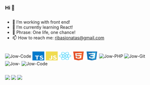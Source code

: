 ### Hi 👋

<!--[![Anurag's GitHub stats](https://github-readme-stats.vercel.app/api?username=JonatasRibas&show_icons=true&theme=dracula)](https://github.com/anuraghazra/github-readme-stats )-->

##



- 🔭 I’m working with front end!
- 🌱 I’m currently learning React!
- 💬 Phrase: One life, one chance! 
- 📫 How to reach me: ribasjonatas@gmail.com


<div style="display: inline_block"><br>
  <img align="center" alt="Jow-Code" height="30" width="40" src="https://cdn.jsdelivr.net/gh/devicons/devicon/icons/devicon/devicon-original.svg">
  <img align="center" alt="Jow-Ts" height="30" width="40" src="https://raw.githubusercontent.com/devicons/devicon/master/icons/typescript/typescript-plain.svg">
  <img align="center" alt="Jow-Js" height="30" width="40" src="https://raw.githubusercontent.com/devicons/devicon/master/icons/javascript/javascript-plain.svg">
  <img align="center" alt="Jow-React" height="30" width="40" src="https://raw.githubusercontent.com/devicons/devicon/master/icons/react/react-original.svg">
  <img align="center" alt="Jow-HTML" height="30" width="40" src="https://raw.githubusercontent.com/devicons/devicon/master/icons/html5/html5-original.svg">
  <img align="center" alt="Jow-CSS" height="30" width="40" src="https://raw.githubusercontent.com/devicons/devicon/master/icons/css3/css3-original.svg">
  <img align="center" alt="Jow-PHP" height="30" width="40" src="https://cdn.jsdelivr.net/gh/devicons/devicon/icons/php/php-original.svg">
  <img align="center" alt="Jow-Git" height="30" width="40" src="https://cdn.jsdelivr.net/gh/devicons/devicon/icons/git/git-original.svg">
  <img align="center" alt="Jow-"Java height="30" width="40" src="https://cdn.jsdelivr.net/gh/devicons/devicon/icons/java/java-original.svg">
  <img align="center" alt="Jow-Code" height="30" width="40" src="https://cdn.jsdelivr.net/gh/devicons/devicon/icons/devicon/devicon-original.svg">
</div>
  
  ##


<div> 
  
  <a href="https://www.instagram.com/jow.ribasx" target="_blank"><img src="https://www.instagram.com/joww.ribxs/"></a>
  <a href = "mailto:ribasjonatas@gmail.com"><img src="https://img.shields.io/badge/-Gmail-%23333?style=for-the-badge&logo=gmail&logoColor=white" target="_blank"></a>
  <a href="https://www.linkedin.com/in/jonatasribas" target="_blank"><img src="https://img.shields.io/badge/-LinkedIn-%230077B5?style=for-the-badge&logo=linkedin&logoColor=white" target="_blank"></a> 
  
</div>



